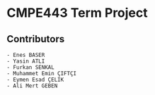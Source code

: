 # CMPE443 Term Project

## Contributors

    - Enes BASER
    - Yasin ATLI
    - Furkan SENKAL
    - Muhammet Emin ÇIFTÇI
    - Eymen Esad ÇELIK
    - Ali Mert GEBEN
